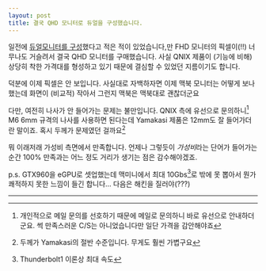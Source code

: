 ```yaml
---
layout: post
title: 결국 QHD 모니터로 듀얼을 구성했습니다.
---
```


일전에 [듀얼모니터를 구성](http://canor.cf/2017/10/11/cable-matters-모니터암/)했다고 적은 적이 있었습니다,만 FHD 모니터의 픽셀이(!!) 너무나도 거슬려서 결국 QHD 모니터를 구매했습니다. 사실 QNIX 제품이 (기능에 비해) 상당히 착한 가격대를 형성하고 있기 때문에 결심할 수 있었던 지름이기도 합니다.

덕분에 이제 픽셀은 안 보입니다. 사실대로 자백하자면 이제 맥북 모니터는 어떻게 보나 했는데 화면이 (비교적) 작아서 그런지 맥북은 맥북대로 괜찮더군요

다만, 여전히 나사가 안 들어가는 문제는 불만입니다. QNIX 측에 유선으로 문의하니[^1] M6 6mm 규격의 나사를 사용하면 된다는데 Yamakasi 제품은 12mm도 잘 들어가더란 말이죠. 혹시 두께가 문제였던 걸까요[^2]

[^1]: 개인적으로 메일 문의를 선호하기 때문에 메일로 문의하니 바로 유선으로 안내하더군요. 썩 만족스러운 C/S는 아니었습니다만 일단 가격을 감안해야죠 

[^2]: 두께가 Yamakasi의 절반 수준입니다. 무게도 훨씬 가볍구요

뭐 이래저래 가성비 측면에서 만족합니다. 언제나 그렇듯이 *가성비*라는 단어가 들어가는 순간 100% 만족과는 어느 정도 거리가 생기는 점은 감수해야겠죠.

p.s. GTX960을 eGPU로 셋업했는데 맥미니에서 최대 10Gbs[^3]로 밖에 못 뽑아서 뭔가 쾌적하지 못한 느낌이 들긴 합니다… 다음은 해킨을 질러야(???)

[^3]: Thunderbolt1 이론상 최대 속도
------

